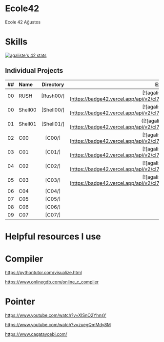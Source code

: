 # Ecole42
Ecole 42 Ağustos


# Skills #
[![agaliste's 42 stats](https://badge42.vercel.app/api/v2/cl7nelx3c00440gl9pb68ajk4/stats?cursusId=9&coalitionId=undefined)](https://github.com/JaeSeoKim/badge42)

## Individual Projects

|  ##  |   Name    | Directory | Exercises   | Mark |
|:----:|:-----------------------------------|:-------------:|:------------------:|:--------------:|
|  00  |RUSH       | [Rush00/]          | [![agaliste's 42 stats] (https://badge42.vercel.app/api/v2/cl7nelx3c00440gl9pb68ajk4/project/2744243)
|  00  |Shell00    | [Shell00/]         | [![agaliste's 42 stats]  (https://badge42.vercel.app/api/v2/cl7nelx3c00440gl9pb68ajk4/project/2737894)
|  01  |Shell01    | [Shell01/]         | ([![agaliste's 42 stats] (https://badge42.vercel.app/api/v2/cl7nelx3c00440gl9pb68ajk4/project/2756486)
|  02  |C00        | [C00/]             | [![agaliste's 42 stats] (https://badge42.vercel.app/api/v2/cl7nelx3c00440gl9pb68ajk4/project/2742764)
|  03  |C01        | [C01/]             | [![agaliste's 42 stats] (https://badge42.vercel.app/api/v2/cl7nelx3c00440gl9pb68ajk4/project/2750464)
|  04  |C02        | [C02/]             | [![agaliste's 42 stats] (https://badge42.vercel.app/api/v2/cl7nelx3c00440gl9pb68ajk4/project/2763866)
|  05  |C03        | [C03/]             | [![agaliste's 42 stats] (https://badge42.vercel.app/api/v2/cl7nelx3c00440gl9pb68ajk4/project/2765653)
|  06  |C04        | [C04/]             |
|  07  |C05        | [C05/]             |
|  08  |C06        | [C06/]             |
|  09  |C07        | [C07/]             |


# Helpful resources I use #

# Compiler #
https://pythontutor.com/visualize.html

https://www.onlinegdb.com/online_c_compiler

# Pointer #

https://www.youtube.com/watch?v=XISnO2YhnsY

https://www.youtube.com/watch?v=zuegQmMdy8M

https://www.cagataycebi.com/
